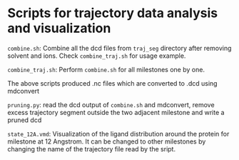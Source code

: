 # Scripts for trajectory data analysis and visualization

```combine.sh```: Combine all the dcd files from ```traj_seg``` directory after removing solvent and ions. Check ```combine_traj.sh``` for usage example.

```combine_traj.sh```: Perform ```combine.sh``` for all milestones one by one.

The above scripts produced .nc files which are converted to .dcd using mdconvert

```pruning.py```: read the dcd output of ```combine.sh``` and mdconvert, remove excess trajectory segment outside the two adjacent milestone and write a pruned dcd

```state_12A.vmd```: Visualization of the ligand distribution around the protein for milestone at 12 Angstrom. It can be changed to other milestones by changing the name of the trajectory file read by the sript.
